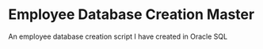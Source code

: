 Employee Database Creation Master
==============================

An employee database creation script I have created in Oracle SQL
